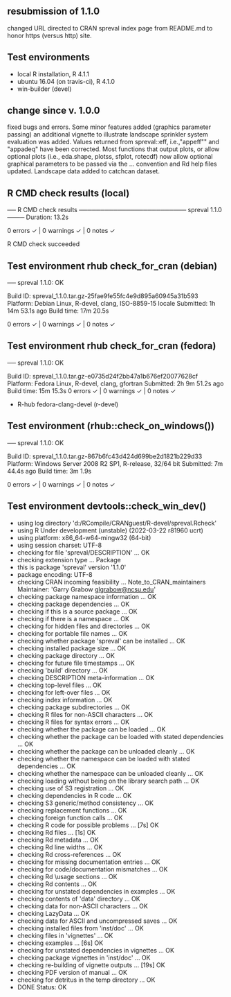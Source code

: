 ## resubmission of 1.1.0
changed URL directed to CRAN spreval index page from README.md to honor https
(versus http) site.

## Test environments
* local R installation, R 4.1.1
* ubuntu 16.04 (on travis-ci), R 4.1.0
* win-builder (devel)

## change since v. 1.0.0
fixed bugs and errors. Some minor features added (graphics parameter passing) 
an additional vignette to illustrate landscape sprinkler system evaluation
was added.  Values returned from  spreval::eff, i.e.,"appeff"" and "appadeq" 
have been corrected.  Most functions that output plots, or allow optional plots
(i.e., eda.shape, plotss, sfplot, rotecdf) now allow optional graphical 
parameters to be passed via the ... convention and Rd help files updated. 
Landscape data added to catchcan dataset.

## R CMD check results (local)
── R CMD check results ───────────────────────── spreval 1.1.0 ────
Duration: 13.2s

0 errors ✓ | 0 warnings ✓ | 0 notes ✓

R CMD check succeeded

## Test environment rhub check_for_cran (debian)
── spreval 1.1.0: OK

  Build ID:   spreval_1.1.0.tar.gz-25fae9fe55fc4e9d895a60945a31b593
  Platform:   Debian Linux, R-devel, clang, ISO-8859-15 locale
  Submitted:  1h 14m 53.1s ago
  Build time: 17m 20.5s

0 errors ✓ | 0 warnings ✓ | 0 notes ✓

## Test environment rhub check_for_cran  (fedora)

── spreval 1.1.0: OK

  Build ID:   spreval_1.1.0.tar.gz-e0735d24f2bb47a1b676ef20077628cf
  Platform:   Fedora Linux, R-devel, clang, gfortran
  Submitted:  2h 9m 51.2s ago
  Build time: 15m 15.3s
0 errors ✓ | 0 warnings ✓ | 0 notes ✓


- R-hub fedora-clang-devel (r-devel)


## Test environment (rhub::check_on_windows())
── spreval 1.1.0: OK

  Build ID:   spreval_1.1.0.tar.gz-867b6fc43d424d699be2d1821b229d33
  Platform:   Windows Server 2008 R2 SP1, R-release, 32/64 bit
  Submitted:  7m 44.4s ago
  Build time: 3m 1.9s

0 errors ✓ | 0 warnings ✓ | 0 notes ✓

## Test environment devtools::check_win_dev()
* using log directory 'd:/RCompile/CRANguest/R-devel/spreval.Rcheck'
* using R Under development (unstable) (2022-03-22 r81960 ucrt)
* using platform: x86_64-w64-mingw32 (64-bit)
* using session charset: UTF-8
* checking for file 'spreval/DESCRIPTION' ... OK
* checking extension type ... Package
* this is package 'spreval' version '1.1.0'
* package encoding: UTF-8
* checking CRAN incoming feasibility ... Note_to_CRAN_maintainers
Maintainer: 'Garry Grabow <glgrabow@ncsu.edu>'
* checking package namespace information ... OK
* checking package dependencies ... OK
* checking if this is a source package ... OK
* checking if there is a namespace ... OK
* checking for hidden files and directories ... OK
* checking for portable file names ... OK
* checking whether package 'spreval' can be installed ... OK
* checking installed package size ... OK
* checking package directory ... OK
* checking for future file timestamps ... OK
* checking 'build' directory ... OK
* checking DESCRIPTION meta-information ... OK
* checking top-level files ... OK
* checking for left-over files ... OK
* checking index information ... OK
* checking package subdirectories ... OK
* checking R files for non-ASCII characters ... OK
* checking R files for syntax errors ... OK
* checking whether the package can be loaded ... OK
* checking whether the package can be loaded with stated dependencies ... OK
* checking whether the package can be unloaded cleanly ... OK
* checking whether the namespace can be loaded with stated dependencies ... OK
* checking whether the namespace can be unloaded cleanly ... OK
* checking loading without being on the library search path ... OK
* checking use of S3 registration ... OK
* checking dependencies in R code ... OK
* checking S3 generic/method consistency ... OK
* checking replacement functions ... OK
* checking foreign function calls ... OK
* checking R code for possible problems ... [7s] OK
* checking Rd files ... [1s] OK
* checking Rd metadata ... OK
* checking Rd line widths ... OK
* checking Rd cross-references ... OK
* checking for missing documentation entries ... OK
* checking for code/documentation mismatches ... OK
* checking Rd \usage sections ... OK
* checking Rd contents ... OK
* checking for unstated dependencies in examples ... OK
* checking contents of 'data' directory ... OK
* checking data for non-ASCII characters ... OK
* checking LazyData ... OK
* checking data for ASCII and uncompressed saves ... OK
* checking installed files from 'inst/doc' ... OK
* checking files in 'vignettes' ... OK
* checking examples ... [6s] OK
* checking for unstated dependencies in vignettes ... OK
* checking package vignettes in 'inst/doc' ... OK
* checking re-building of vignette outputs ... [19s] OK
* checking PDF version of manual ... OK
* checking for detritus in the temp directory ... OK
* DONE
Status: OK
